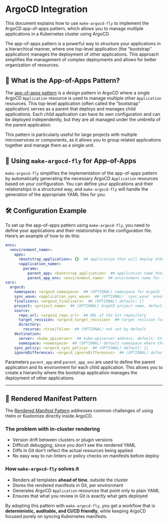 # ArgoCD Integration

This document explains how to use `make-argocd-fly` to implement the ArgoCD app-of-apps pattern, which allows you to manage multiple applications in a Kubernetes cluster using ArgoCD.

The app-of-apps pattern is a powerful way to structure your applications in a hierarchical manner, where one top-level application (the "bootstrap" application) manages the deployment of other applications. This approach simplifies the management of complex deployments and allows for better organization of resources.

## 🎯 What is the App-of-Apps Pattern?

The [app-of-apps pattern](https://argo-cd.readthedocs.io/en/stable/operator-manual/cluster-bootstrapping/) is a design pattern in ArgoCD where a single ArgoCD `Application` resource is used to manage multiple other `Application` resources. This top-level application (often called the "bootstrap" application) serves as a parent that deploys and manages child applications. Each child application can have its own configuration and can be deployed independently, but they are all managed under the umbrella of the parent application.

This pattern is particularly useful for large projects with multiple microservices or components, as it allows you to group related applications together and manage them as a single unit.

## 🚀 Using `make-argocd-fly` for App-of-Apps

`make-argocd-fly` simplifies the implementation of the app-of-apps pattern by automatically generating the necessary ArgoCD `Application` resources based on your configuration. You can define your applications and their relationships in a structured way, and `make-argocd-fly` will handle the generation of the appropriate YAML files for you.

## 🛠️ Configuration Example

To set up the app-of-apps pattern using `make-argocd-fly`, you need to define your applications and their relationships in the configuration file. Here’s an example of how to do this:

```yaml
envs:
  <environment_name>:
    apps:
      <bootstrap_application>: {}  ## application that will deploy other applications
      <application_name>:
        params:
          parent_app: <bootstrap_application>  ## application name that will deploy this application
          parent_app_env: <environment_name>  ## environment name for the parent application, default: current environment
vars:
  argocd:
    namespace: <argocd_namespace>  ## (OPTIONAL) namespace for ArgoCD `Application` resource, default: argocd
    sync_wave: <application_sync_wave>  ## (OPTIONAL) `sync_wave` annotation for ArgoCD `Application` resource
    finalizers: <argocd_finalizers>  ## (OPTIONAL) default: []
    project: <project_name>  ## (OPTIONAL) ArgoCD project name, default: default
    source:
      repo_url: <argocd_repo_url>  ## URL of the Git repository
      target_revision: <argocd_target_revision>  ## target revision for the Git repository, default: HEAD
      directory:
        recurse: <true|false>  ## (OPTIONAL) not set by default
    destination:
      server: <kube_apiserver>  ## kube-apiserver address, default: https://kubernetes.default.svc
      namespace: <namespace>  ## (OPTIONAL) default namespace where the application resources will be deployed, default: argocd
    sync_policy: <argocd_sync_policy>  ## (OPTIONAL) default: {}
    ignoreDifferences: <argocd_ignoreDifferences>  ## (OPTIONAL) default: []
```

Parameters `parent_app` and `parent_app_env` are used to define the parent application and its environment for each child application. This allows you to create a hierarchy where the bootstrap application manages the deployment of other applications.

---

## 🧩 Rendered Manifest Pattern

The [Rendered Manifest Pattern](https://www.youtube.com/watch?v=TonN-369Qfo) addresses common challenges of using Helm or Kustomize directly inside ArgoCD.

### The problem with in-cluster rendering
- Version drift between clusters or plugin versions
- Difficult debugging, since you don’t see the rendered YAML
- Diffs in Git don’t reflect the actual resources being applied
- No easy way to run linters or policy checks on manifests before deploy

### How `make-argocd-fly` solves it
- Renders all templates **ahead of time**, outside the cluster
- Stores the rendered manifests in Git, per environment
- Generates ArgoCD `Application` resources that point only to plain YAML
- Ensures that what you review in Git is exactly what gets deployed

By adopting this pattern with `make-argocd-fly`, you get a workflow that is **deterministic, auditable, and CI/CD friendly**, while keeping ArgoCD focused purely on syncing Kubernetes manifests.
